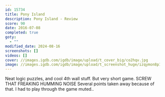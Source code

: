 ```yaml
---
id: 15734
title: Pony Island
description: Pony Island - Review
score: 90
date: 2016-07-08
completed: true
goty:
  - ""
modified_date: 2024-08-16
screenshots: []
videos: []
cover: //images.igdb.com/igdb/image/upload/t_cover_big/co2hqv.jpg
image: //images.igdb.com/igdb/image/upload/t_screenshot_huge/izqymon8p13rnr9rrsyg.jpg
---
```

Neat logic puzzles, and cool 4th wall stuff. But very short game. SCREW THAT FREAKING HUMMING NOISE Several points taken away because of that. I had to play through the game muted..